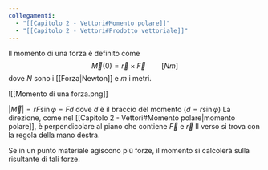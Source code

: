 ```yaml
---
collegamenti:
  - "[[Capitolo 2 - Vettori#Momento polare]]"
  - "[[Capitolo 2 - Vettori#Prodotto vettoriale]]"
---
```

Il momento di una forza è definito come 
$$\vec{M}(0)=\vec{r}\times \vec{F}\qquad [Nm]$$
dove $N$ sono i [[Forza|Newton]] e $m$ i metri.

![[Momento di una forza.png]]

$|\vec{M}|=rF\sin\varphi=Fd$ dove $d$ è il braccio del momento ($d=r\sin\varphi$)
La direzione, come nel [[Capitolo 2 - Vettori#Momento polare|momento polare]], è perpendicolare al piano che contiene $\vec{F}$ e $\vec{r}$
Il verso si  trova con la regola della mano destra.

Se in un punto materiale agiscono più forze, il momento si calcolerà sulla risultante di tali forze. 